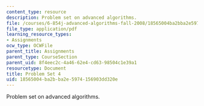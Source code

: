 ```yaml
---
content_type: resource
description: Problem set on advanced algorithms.
file: /courses/6-854j-advanced-algorithms-fall-2008/18565004ba2bba2e5974156903dd320e_ps4.pdf
file_type: application/pdf
learning_resource_types:
- Assignments
ocw_type: OCWFile
parent_title: Assignments
parent_type: CourseSection
parent_uid: 8f4eec2c-4a46-62e4-cd63-98504c1e39a1
resourcetype: Document
title: Problem Set 4
uid: 18565004-ba2b-ba2e-5974-156903dd320e
---
```

Problem set on advanced algorithms.

